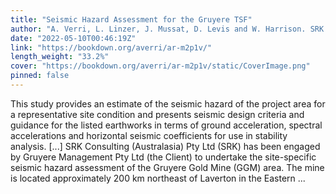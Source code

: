 ```yaml
---
title: "Seismic Hazard Assessment for the Gruyere TSF"
author: "A. Verri, L. Linzer, J. Mussat, D. Levis and W. Harrison. SRK Consulting"
date: "2022-05-10T00:46:19Z"
link: "https://bookdown.org/averri/ar-m2p1v/"
length_weight: "33.2%"
cover: "https://bookdown.org/averri/ar-m2p1v/static/CoverImage.png"
pinned: false
---
```


This study provides an estimate of the seismic hazard of the project area for a representative site condition and presents seismic design criteria and guidance for the listed earthworks in terms of ground acceleration, spectral accelerations and horizontal seismic coefficients for use in stability analysis. [...] SRK Consulting (Australasia) Pty Ltd (SRK) has been engaged by Gruyere Management Pty Ltd (the Client) to undertake the site-specific seismic hazard assessment of the Gruyere Gold Mine (GGM) area. The mine is located approximately 200 km northeast of Laverton in the Eastern ...
